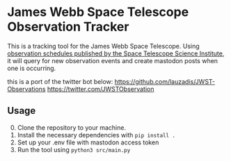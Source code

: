 # James Webb Space Telescope Observation Tracker

This is a tracking tool for the James Webb Space Telescope. Using [observation schedules published by the Space Telescope Science Institute](https://www.stsci.edu/jwst/science-execution/observing-schedules), it will query for new observation events and create mastodon posts when one is occurring.

this is a port of the twitter bot below:
https://github.com/lauzadis/JWST-Observations
https://twitter.com/JWSTObservation

## Usage

0. Clone the repository to your machine.
1. Install the necessary dependencies with `pip install .`
2. Set up your .env file with mastodon access token
3. Run the tool using `python3 src/main.py`